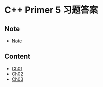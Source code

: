 # C++ Primer 5 习题答案
## Note

* [Note](https://github.com/zhaozy93/blog/blob/master/cplusplus/note.md)


## Content


* [Ch01](https://github.com/zhaozy93/blog/blob/master/cplusplus/ch01.md)
* [Ch02](https://github.com/zhaozy93/blog/blob/master/cplusplus/ch02.md)
* [Ch03](https://github.com/zhaozy93/blog/blob/master/cplusplus/ch03.md)
